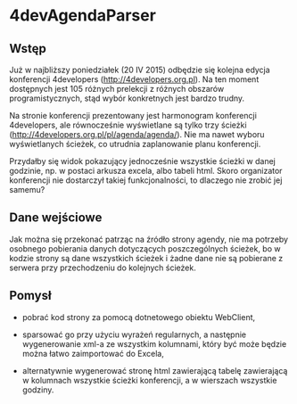 # 4devAgendaParser
## Wstęp
Już w najbliższy poniedziałek (20 IV 2015) 
odbędzie się kolejna edycja konferencji 4developers (http://4developers.org.pl). Na ten moment dostępnych jest 105 różnych prelekcji z różnych obszarów programistycznych, stąd wybór konkretnych jest bardzo trudny.

Na stronie konferencji prezentowany jest harmonogram konferencji 4developers, ale równocześnie wyświetlane są tylko trzy ścieżki (http://4developers.org.pl/pl/agenda/agenda/). Nie ma nawet wyboru wyświetlanych ścieżek, co utrudnia zaplanowanie planu konferencji.

Przydałby się widok pokazujący jednocześnie wszystkie ścieżki w danej godzinie, np. w postaci arkusza excela, albo tabeli html. Skoro organizator konferencji nie dostarczył takiej funkcjonalności, to dlaczego nie zrobić jej samemu?

## Dane wejściowe
Jak można się przekonać patrząc na źródło strony agendy, nie ma potrzeby osobnego pobierania danych dotyczących poszczególnych ścieżek, bo w kodzie strony są dane wszystkich ścieżek i żadne dane nie są pobierane z serwera przy przechodzeniu do kolejnych ścieżek.

## Pomysł
* pobrać kod strony za pomocą dotnetowego obiektu WebClient, 

* sparsować go przy użyciu wyrażeń regularnych, a następnie wygenerowanie xml-a ze wszystkim kolumnami, który być może będzie można łatwo zaimportować do Excela,

* alternatywnie wygenerować stronę html zawierającą tabelę zawierającą w kolumnach wszystkie ścieżki konferencji, a w wierszach wszystkie godziny.
